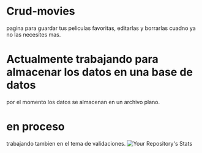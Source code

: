 # Crud-movies
pagina para guardar tus peliculas favoritas, editarlas y borrarlas cuadno ya no las necesites mas.
# Actualmente trabajando para almacenar los datos en una base de datos
por el momento los datos se almacenan en un archivo plano.
# en proceso
trabajando tambien en el tema de validaciones.
![Your Repository's Stats](https://github-readme-stats.vercel.app/api?username=Your_GitHub_Username&show_icons=true)
